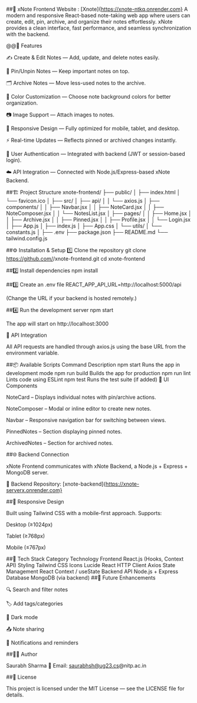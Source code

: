 ##📝 xNote Frontend
Website : [Xnote]{https://xnote-ntkq.onrender.com}
A modern and responsive React-based note-taking web app where users can create, edit, pin, archive, and organize their notes effortlessly.
xNote provides a clean interface, fast performance, and seamless synchronization with the backend.

@@🚀 Features

✍️ Create & Edit Notes — Add, update, and delete notes easily.

📌 Pin/Unpin Notes — Keep important notes on top.

🗂️ Archive Notes — Move less-used notes to the archive.

🎨 Color Customization — Choose note background colors for better organization.

📷 Image Support — Attach images to notes.

📱 Responsive Design — Fully optimized for mobile, tablet, and desktop.

⚡ Real-time Updates — Reflects pinned or archived changes instantly.

🔐 User Authentication — Integrated with backend (JWT or session-based login).

☁️ API Integration — Connected with Node.js/Express-based xNote Backend.

##🏗️ Project Structure
xnote-frontend/
├── public/
│   ├── index.html
│   └── favicon.ico
│
├── src/
│   ├── api/
│   │   └── axios.js
│   ├── components/
│   │   ├── Navbar.jsx
│   │   ├── NoteCard.jsx
│   │   ├── NoteComposer.jsx
│   │   └── NotesList.jsx
│   ├── pages/
│   │   ├── Home.jsx
│   │   ├── Archive.jsx
│   │   ├── Pinned.jsx
│   │   ├── Profile.jsx
│   │   └── Login.jsx
│   ├── App.js
│   ├── index.js
│   ├── App.css
│   └── utils/
│       └── constants.js
│
├── .env
├── package.json
├── README.md
└── tailwind.config.js

##⚙️ Installation & Setup
1️⃣ Clone the repository
git clone https://github.com/<your-username>/xnote-frontend.git
cd xnote-frontend

##2️⃣ Install dependencies
npm install

##3️⃣ Create an .env file
REACT_APP_API_URL=http://localhost:5000/api


(Change the URL if your backend is hosted remotely.)

##4️⃣ Run the development server
npm start


The app will start on http://localhost:3000

🔗 API Integration

All API requests are handled through axios.js using the base URL from the environment variable.


##📦 Available Scripts
Command	Description
npm start	Runs the app in development mode
npm run build	Builds the app for production
npm run lint	Lints code using ESLint
npm test	Runs the test suite (if added)
🎨 UI Components

NoteCard – Displays individual notes with pin/archive actions.

NoteComposer – Modal or inline editor to create new notes.

Navbar – Responsive navigation bar for switching between views.

PinnedNotes – Section displaying pinned notes.

ArchivedNotes – Section for archived notes.

##🌐 Backend Connection

xNote Frontend communicates with xNote Backend, a Node.js + Express + MongoDB server.

🔗 Backend Repository: [xnote-backend]{https://xnote-serverx.onrender.com}

##📱 Responsive Design

Built using Tailwind CSS with a mobile-first approach.
Supports:

Desktop (≥1024px)

Tablet (≥768px)

Mobile (≤767px)

##🧩 Tech Stack
Category	Technology
Frontend	React.js (Hooks, Context API)
Styling	Tailwind CSS
Icons	Lucide React
HTTP Client	Axios
State Management	React Context / useState
Backend API	Node.js + Express
Database	MongoDB (via backend)
##🧠 Future Enhancements

🔍 Search and filter notes

🏷️ Add tags/categories

🌙 Dark mode

📤 Note sharing

🔔 Notifications and reminders

##👨‍💻 Author

Saurabh Sharma
📧 Email: saurabhsh@ug23.cs@nitp.ac.in

##📜 License

This project is licensed under the MIT License — see the LICENSE
 file for details.
